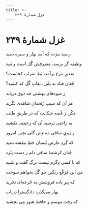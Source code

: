 ```yaml
---
title: >-
    غزل شمارهٔ ۲۳۹
---
```

# غزل شمارهٔ ۲۳۹

<div class="b" id="bn1"><div class="m1"><p>رسید مژده که آمد بهار و سبزه دمید</p></div>
<div class="m2"><p>وظیفه گر برسد، مصرفش گُل است و نَبید</p></div></div>
<div class="b" id="bn2"><div class="m1"><p>صَفیرِ مرغ برآمد، بَطِ شراب کجاست؟</p></div>
<div class="m2"><p>فَغان فتاد به بلبل، نقابِ گُل که کشید؟</p></div></div>
<div class="b" id="bn3"><div class="m1"><p>ز میوه‌های بهشتی چه ذوق دریابد</p></div>
<div class="m2"><p>هر آن که سیبِ زَنَخدانِ شاهدی نَگَزید</p></div></div>
<div class="b" id="bn4"><div class="m1"><p>مَکُن ز غُصه شکایت که در طریقِ طلب</p></div>
<div class="m2"><p>به راحتی نرسید آن که زحمتی نکشید</p></div></div>
<div class="b" id="bn5"><div class="m1"><p>ز رویِ ساقی مَه وَش گلی بچین امروز</p></div>
<div class="m2"><p>که گِردِ عارضِ بُستان خطِ بنفشه دمید</p></div></div>
<div class="b" id="bn6"><div class="m1"><p>چُنان کرشمهٔ ساقی دلم ز دست بِبُرد</p></div>
<div class="m2"><p>که با کسی دِگَرَم نیست برگِ گفت و شَنید</p></div></div>
<div class="b" id="bn7"><div class="m1"><p>من این مُرَقَّعِ رنگین چو گُل بخواهم سوخت</p></div>
<div class="m2"><p>که پیرِ باده فروشش به جُرعه‌ای نخرید</p></div></div>
<div class="b" id="bn8"><div class="m1"><p>بهار می‌گذرد دادگسترا دریاب</p></div>
<div class="m2"><p>که رفت موسم و حافظ هنوز مِی نچشید</p></div></div>
